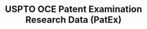---
bigquery: https://console.cloud.google.com/bigquery?p=patents-public-data&d=uspto_oce_pair&page=dataset
citation: 'Graham, S. Marco, A., and Miller, A. (2015). “The USPTO Patent Examination
  Research Dataset: A Window on the Process of Patent Examination.”'
contributors: Graham, S. Marco, A., Miller, A.
cost: None
description: The latest version of PatEx (referred to below as the 2020 release) contains
  detailed information on nearly 11.9 million publicly-viewable provisional and non-provisional
  patent applications to the USPTO and over 4.6 million Patent Cooperation Treaty
  (PCT) applications. It is based on data that OCE downloaded from the Patent Examination
  Data System (PEDS) in April, 2021. The PEDS data are sourced from Public PAIR. The
  first time that OCE used PEDS as the basis of PatEx was for the 2019 release. We
  took the PEDS data and organized it into the familiar PatEx data files, which are
  based on the organization of the Public PAIR portal. The data files include information
  on each application’s characteristics, prosecution history, continuation history,
  claims of foreign priority, patent term adjustment history, publication history,
  and correspondence address information.
documentation: 'For the 2019 and later releases, new technical documentation is available
  https://www.uspto.gov/sites/default/files/documents/PatEx-2019-Technical-Doc.pdf


  A document describing the 2014-2017 data sets is available and can be cited as:
  Graham, Stuart J.H. and Marco, Alan C. and Miller, Richard, The USPTO Patent Examination
  Research Dataset: A Window on the Process of Patent Examination (November 30, 2015).
  Available at SSRN: https://ssrn.com/abstract=2702637.'
last_edit: Mon, 04 Apr 2022 19:06:22 GMT
location: https://www.uspto.gov/ip-policy/economic-research/research-datasets/patent-examination-research-dataset-public-pair
maintained_by: EconomicsData@uspto.gov
related_publications: https://ssrn.com/abstract=29956744, https://ssrn.com/abstract=2702637
schema_fields: '[''inventor_rank'', ''inventor_region_code'', ''recorded_date'', ''uspc_class'',
  ''small_entity_indicator'', ''parent_filing_date'', ''earliest_pgpub_number'', ''child_application_number'',
  ''earliest_pgpub_date'', ''patent_number'', ''child_filing_date'', ''application_type'',
  ''inventor_name_last'', ''inventor_address_type'', ''wipo_pub_number'', ''file_location_date'',
  ''patent_issue_date'', ''aia_first_to_file'', ''customer_number'', ''continuation_type'',
  ''inventor_country_code'', ''correspondence_region_name'', ''invention_subject_matter'',
  ''examiner_art_unit'', ''inventor_country_name'', ''examiner_name_middle'', ''confirm_number'',
  ''correspondence_city'', ''invention_title'', ''correspondence_country_name'', ''sequence_number'',
  ''correspondence_street_line_2'', ''atty_docket_number'', ''parent_country_code'',
  ''abandon_date'', ''uspc_subclass'', ''correspondence_region_code'', ''application_number_pair'',
  ''foreign_parent_id'', ''examiner_name_first'', ''file_location'', ''foreign_parent_date'',
  ''appl_status_date'', ''correspondence_street_line_1'', ''correspondence_postal_code'',
  ''event_code'', ''correspondence_name_line_2'', ''status_code'', ''correspondence_name_line_1'',
  ''appl_status_code'', ''filing_date'', ''examiner_name_last'', ''application_number'',
  ''disposal_type'', ''parent_country'', ''status_description'', ''examiner_id'',
  ''inventor_name_middle'', ''event_description'', ''correspondence_country_code'',
  ''wipo_pub_date'', ''inventor_name_first'', ''parent_application_number'']'
shortname: patex
tags:
- patents
- legal
- history
terms_of_use: 'USPTO’s online databases are not designed or intended to be a source
  for bulk downloads of USPTO data when accessed through the website’s interfaces.
  Individuals, companies, IP addresses, or blocks of IP addresses who, in effect,
  deny or decrease service by generating unusually high numbers of database accesses
  (searches, pages, or hits), whether generated manually or in an automated fashion,
  may be denied access to USPTO servers without notice.


  Bulk data products may be separately obtained from the USPTO, either for free or
  at the cost of dissemination. For details, see information on Electronic Bulk Data
  Products: https://www.uspto.gov/learning-and-resources/electronic-bulk-data-products'
title: USPTO OCE Patent Examination Research Data (PatEx)
uuid: 4342caa7-23af-420c-b2f6-6088f133df6a
---